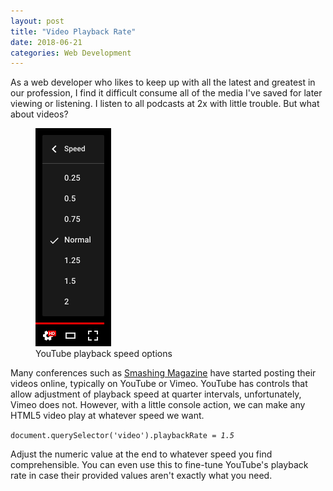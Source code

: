 ```yaml
---
layout: post
title: "Video Playback Rate"
date: 2018-06-21
categories: Web Development
---
```

As a web developer who likes to keep up with all the latest and greatest in our profession, I find it difficult consume all of the media I've saved for later viewing or listening. I listen to all podcasts at 2x with little trouble. But what about videos?<!-- more -->

<figure class="alignright">
  <img src="/images/2018/youtube-playback-rate.png" alt="YouTube playback speed options ranging from 0.25 to 2">
  <figcaption>YouTube playback speed options</figcaption>
</figure>

Many conferences such as [Smashing Magazine](https://vimeo.com/smashingmagazine/videos) have started posting their videos online, typically on YouTube or Vimeo. YouTube has controls that allow adjustment of playback speed at quarter intervals, unfortunately, Vimeo does not. However, with a little console action, we can make any HTML5 video play at whatever speed we want.

<p><code class="javascript">document.querySelector('video').playbackRate = <em>1.5</em></code></p>

Adjust the numeric value at the end to whatever speed you find comprehensible. You can even use this to fine-tune YouTube's playback rate in case their provided values aren't exactly what you need.
